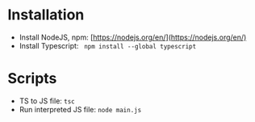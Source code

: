 # Installation 

* Install NodeJS, npm: [https://nodejs.org/en/](https://nodejs.org/en/)
* Install Typescript: <code> npm install --global typescript </code>

# Scripts

* TS to JS file: ` tsc `
* Run interpreted JS file: ``` node main.js ```